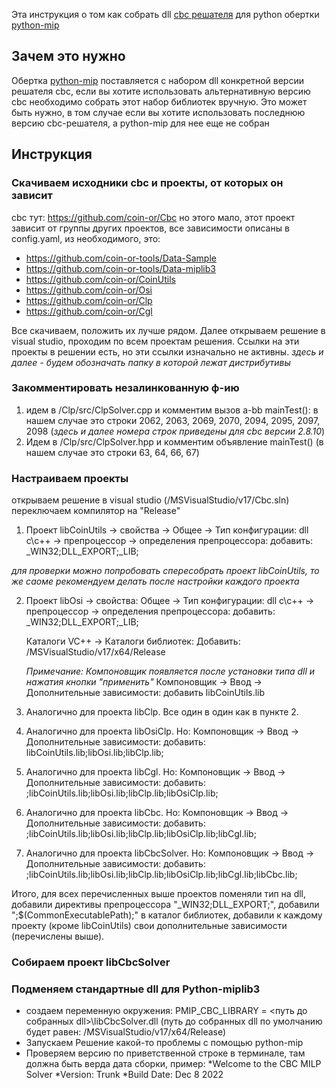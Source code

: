 
Эта инструкция о том как собрать dll [cbc решателя](https://github.com/coin-or/Cbc) для python обертки [python-mip](https://www.python-mip.com/)

## Зачем это нужно
Обертка [python-mip](https://www.python-mip.com/) поставляется с набором dll конкретной версии решателя cbc, если вы хотите использовать альтернативную версию cbc необходимо собрать этот набор библиотек вручную.
Это может быть нужно, в том случае если вы хотите использовать последнюю версию cbc-решателя, а python-mip для нее еще не собран


## Инструкция

### Скачиваем исходники cbc и проекты, от которых он зависит
cbc тут: https://github.com/coin-or/Cbc
но этого мало, этот проект зависит от группы других проектов, все зависимости описаны в config.yaml, из необходимого, это:
- https://github.com/coin-or-tools/Data-Sample
- https://github.com/coin-or-tools/Data-miplib3
- https://github.com/coin-or/CoinUtils
- https://github.com/coin-or/Osi
- https://github.com/coin-or/Clp
- https://github.com/coin-or/Cgl

Все скачиваем, положить их лучше рядом. Далее открываем решение в visual studio, проходим по всем проектам решения. Ссылки на эти проекты в решении есть, но эти ссылки изначально не активны.
*здесь и далее <cbc> - будем обозначать папку в которой лежат дистрибутивы* 

### Закомментировать незалинкованную ф-ию
1. идем в <cbc>/Clp/src/ClpSolver.cpp и комментим вызов a-bb mainTest(): 
в нашем случае это строки 2062, 2063, 2069, 2070, 2094, 2095, 2097, 2098 (*здесь и далее номера строк приведены для cbc версии 2.8.10*)
2. Идем в <cbc>/Clp/src/ClpSolver.hpp и комментим объявление mainTest() (в нашем случае это строки 63, 64, 66, 67)


### Настраиваем проекты
открываем решение в visual studio (<cbc>/MSVisualStudio/v17/Cbc.sln)
переключаем компилятор на "Release"
1. Проект libCoinUtils -> свойства -> 
	Общее -> Тип конфигурации: dll
	c\c++ -> препроцессор -> определения препроцессора: добавить: 
		_WIN32;DLL_EXPORT;_LIB;

*для проверки можно попробовать спересобрать проект libCoinUtils, то же саоме рекомендуем делать после настройки каждого проекта*	
	
2. Проект libOsi -> свойства:
	Общее -> Тип конфигурации: dll
	c\c++ -> препроцессор -> определения препроцессора: добавить: 
		_WIN32;DLL_EXPORT;_LIB;

	Каталоги VC++ -> Каталоги библиотек: Добавить: 
		<cbc>/MSVisualStudio/v17/x64/Release

	*Примечание: Компоновщик появляется после установки типа dll и нажатия кнопки "применить"*
	Компоновщик -> Ввод -> Дополнительные зависимости: добавить 
		libCoinUtils.lib
						
3. Аналогично для проекта libClp. Все один в один как в пункте 2.

4. Аналогично для проекта libOsiClp. Но:
		Компоновщик -> Ввод -> Дополнительные зависимости: добавить: 
			libCoinUtils.lib;libOsi.lib;libClp.lib;

5. Аналогично для проекта libСgl. Но:
		Компоновщик -> Ввод -> Дополнительные зависимости: добавить:
			;libCoinUtils.lib;libOsi.lib;libClp.lib;libOsiClp.lib;

6. Аналогично для проекта libСbc. Но:
		Компоновщик -> Ввод -> Дополнительные зависимости: добавить: 
			;libCoinUtils.lib;libOsi.lib;libClp.lib;libOsiClp.lib;libCgl.lib;

7. Аналогично для проекта libСbcSolver. Но:
		Компоновщик -> Ввод -> Дополнительные зависимости: добавить:
			;libCoinUtils.lib;libOsi.lib;libClp.lib;libOsiClp.lib;libCgl.lib;libCbc.lib;

Итого, для всех перечисленных выше проектов поменяли тип на dll, 
									   добавили директивы препроцессора "_WIN32;DLL_EXPORT;",
									   добавили ";$(CommonExecutablePath);" в каталог библиотек,
									   добавили к каждому проекту (кроме libCoinUtils) свои дополнительные зависимости (перечислены выше).

### Собираем проект libCbcSolver

### Подменяем стандартные dll для Python-miplib3
- создаем переменную окружения: 
PMIP_CBC_LIBRARY = <путь до собранных dll>\libCbcSolver.dll (путь до собранных dll по умолчанию будет равен: <cbc>/MSVisualStudio/v17/x64/Release)
- Запускаем Решение какой-то проблемы c помощью python-mip
- Проверяем версию по приветственной строке в терминале, там должна быть верда дата сборки, пример: 
	*Welcome to the CBC MILP Solver 
	*Version: Trunk
	*Build Date: Dec  8 2022
